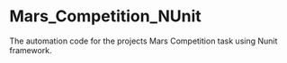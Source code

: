 # Mars_Competition_NUnit
The automation code for the projects Mars Competition task using Nunit framework.
